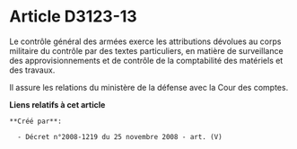 # Article D3123-13

Le contrôle général des armées exerce les attributions dévolues au corps militaire du contrôle par des textes particuliers,
en matière de surveillance des approvisionnements et de contrôle de la comptabilité des matériels et des travaux.

Il assure les relations du ministère de la défense avec la Cour des comptes.

**Liens relatifs à cet article**

	**Créé par**:

	  - Décret n°2008-1219 du 25 novembre 2008 - art. (V)
